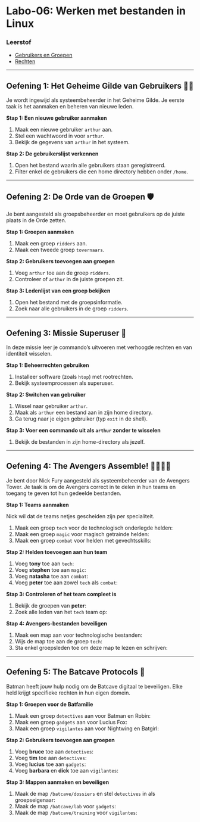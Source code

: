 # Labo-06: Werken met bestanden in Linux

### Leerstof
- [Gebruikers en Groepen](/Linux/gebruikers.md)
- [Rechten](/Linux/rechten.md)

--- 

## Oefening 1: Het Geheime Gilde van Gebruikers 🧙‍♂️
Je wordt ingewijd als systeembeheerder in het Geheime Gilde. Je eerste taak is het aanmaken en beheren van nieuwe leden.

**Stap 1: Een nieuwe gebruiker aanmaken**
1. Maak een nieuwe gebruiker `arthur` aan.
2. Stel een wachtwoord in voor `arthur`.
3. Bekijk de gegevens van `arthur` in het systeem.

**Stap 2: De gebruikerslijst verkennen**
1. Open het bestand waarin alle gebruikers staan geregistreerd.
2. Filter enkel de gebruikers die een home directory hebben onder `/home`.

---

## Oefening 2: De Orde van de Groepen 🛡️
Je bent aangesteld als groepsbeheerder en moet gebruikers op de juiste plaats in de Orde zetten.

**Stap 1: Groepen aanmaken**
1. Maak een groep `ridders` aan.
2. Maak een tweede groep `tovernaars`.

**Stap 2: Gebruikers toevoegen aan groepen**
1. Voeg `arthur` toe aan de groep `ridders`.
2. Controleer of `arthur` in de juiste groepen zit.

**Stap 3: Ledenlijst van een groep bekijken**
1. Open het bestand met de groepsinformatie.
2. Zoek naar alle gebruikers in de groep `ridders`.

---

## Oefening 3: Missie Superuser 🚀
In deze missie leer je commando’s uitvoeren met verhoogde rechten en van identiteit wisselen.

**Stap 1: Beheerrechten gebruiken**
1. Installeer software (zoals `htop`) met rootrechten.
2. Bekijk systeemprocessen als superuser.

**Stap 2: Switchen van gebruiker**
1. Wissel naar gebruiker `arthur`.
2. Maak als `arthur` een bestand aan in zijn home directory.
3. Ga terug naar je eigen gebruiker (typ `exit` in de shell).

**Stap 3: Voer een commando uit als `arthur` zonder te wisselen**
1. Bekijk de bestanden in zijn home-directory als jezelf.

--- 

## Oefening 4: The Avengers Assemble! 🦸‍♂️🦸‍♀️  
Je bent door Nick Fury aangesteld als systeembeheerder van de Avengers Tower. Je taak is om de Avengers correct in te delen in hun teams en toegang te geven tot hun gedeelde bestanden.

**Stap 1: Teams aanmaken**

Nick wil dat de teams netjes gescheiden zijn per specialiteit.

1. Maak een groep `tech` voor de technologisch onderlegde helden:
2. Maak een groep `magic` voor magisch getrainde helden:
3. Maak een groep `combat` voor helden met gevechtsskills:

**Stap 2: Helden toevoegen aan hun team**

1. Voeg **tony** toe aan `tech`:
2. Voeg **stephen** toe aan `magic`:
3. Voeg **natasha** toe aan `combat`:
4. Voeg **peter** toe aan zowel `tech` als `combat`:

**Stap 3: Controleren of het team compleet is**

1. Bekijk de groepen van **peter**:
2. Zoek alle leden van het `tech` team op:

**Stap 4: Avengers-bestanden beveiligen**

1. Maak een map aan voor technologische bestanden:
2. Wijs de map toe aan de groep `tech`:
3. Sta enkel groepsleden toe om deze map te lezen en schrijven:

---

## Oefening 5: The Batcave Protocols 🦇  
Batman heeft jouw hulp nodig om de Batcave digitaal te beveiligen. Elke held krijgt specifieke rechten in hun eigen domein.

**Stap 1: Groepen voor de Batfamilie**

1. Maak een groep `detectives` aan voor Batman en Robin:
2. Maak een groep `gadgets` aan voor Lucius Fox:
3. Maak een groep `vigilantes` aan voor Nightwing en Batgirl:

**Stap 2: Gebruikers toevoegen aan groepen**

1. Voeg **bruce** toe aan `detectives`:
2. Voeg **tim** toe aan `detectives`:
3. Voeg **lucius** toe aan `gadgets`:
4. Voeg **barbara** en **dick** toe aan `vigilantes`:

**Stap 3: Mappen aanmaken en beveiligen**

1. Maak de map `/batcave/dossiers` en stel `detectives` in als groepseigenaar:
2. Maak de map `/batcave/lab` voor `gadgets`:
3. Maak de map `/batcave/training` voor `vigilantes`:
